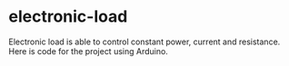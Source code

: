 # electronic-load

Electronic load is able to control constant power, current and resistance.
Here is code for the project using Arduino.
